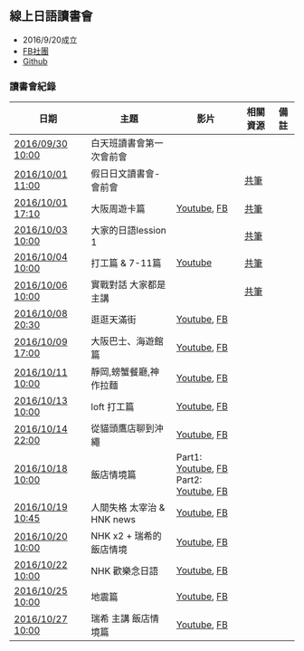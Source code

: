 
## 線上日語讀書會

- 2016/9/20成立
- [FB社團](https://www.facebook.com/groups/1113446758690591/)
- [Github](https://github.com/onlinereadbook/bookJapanese)

### 讀書會紀錄
|日期|主題|影片|相關資源|備註|
|---|---|---|---|---|
|[2016/09/30 10:00](https://www.facebook.com/events/1065074356946105/)| 白天班讀書會第一次會前會 | |||
|[2016/10/01 11:00](https://www.facebook.com/events/610525349119876/)|假日日文讀書會-會前會||[共筆](https://docs.google.com/document/d/1GJ6HHK6HJTtZwDdyHXCAWwjAjAJ-Kv2lRRxXkINDEFo/edit)||
|[2016/10/01 17:10](https://www.facebook.com/events/1217307078341129/)|	大阪周遊卡篇|[Youtube](https://www.youtube.com/watch?v=LEU08eJMS28), [FB](https://www.facebook.com/readbook999/videos/1809975039244918/)|[共筆](https://docs.google.com/document/d/1miXxVeuZJaDezSVOjL-OaeSZrZkrHiivkDKivwJX_-Y/edit)||
|[2016/10/03 10:00](https://www.facebook.com/events/635988649903224/)|大家的日語lession 1||[共筆](https://docs.google.com/document/d/1Qw2Y0tSGp30p7uteEiRKwlV624xqcGmjrnsXmvvnzTM/edit)||
|[2016/10/04 10:00](https://www.facebook.com/events/1812635559021599/)| 打工篇 & 7-11篇|[Youtube](https://www.youtube.com/watch?v=EW79Srj0zOs&feature=youtu.be)|[共筆](https://docs.google.com/document/d/1JL8WYIes77pecrWPn05wB_7I9iRNJzt8MQUrnWixhuM/edit)||
|[2016/10/06 10:00](https://www.facebook.com/events/1576655479308313/)|實戰對話 大家都是主講||[共筆](https://docs.google.com/document/d/1oTLMqodUP7d3jM7jTYHpSa-RAJZlg6Wf6qSPGe48j-k/edit)||
|[2016/10/08 20:30](https://www.facebook.com/events/1230800697061445/)|逛逛天滿街|[Youtube](https://www.youtube.com/watch?v=y343yN9d9QE), [FB](https://www.facebook.com/readbook999/videos/1813934562182299/)|||
|[2016/10/09 17:00](https://www.facebook.com/events/1714715235519584/)|大阪巴士、海遊館篇|[Youtube](https://www.youtube.com/watch?v=r6zBq3_T3GE), [FB](https://www.facebook.com/readbook999/videos/1814393438803078/)|||
|[2016/10/11 10:00](https://www.facebook.com/events/1652943751663914/)|靜岡,螃蟹餐廳,神作拉麵|[Youtube](https://www.youtube.com/watch?v=pf-4MWnW8a8), [FB](https://www.facebook.com/readbook999/videos/1815304392045316/)|||
|[2016/10/13 10:00](https://www.facebook.com/events/193180234440006/)|loft 打工篇|[Youtube](https://www.youtube.com/watch?v=fU0nKeLsFmM), [FB](https://www.facebook.com/readbook999/videos/1816442135264875/)|||
|[2016/10/14 22:00](https://www.facebook.com/events/298839093842566/)|從貓頭鷹店聊到沖繩|[Youtube](https://www.youtube.com/watch?v=TLMH6BcD7uw), [FB](https://www.facebook.com/events/298839093842566/)|||
|[2016/10/18 10:00](https://www.facebook.com/events/1856135857952485/)|飯店情境篇|Part1: [Youtube](https://www.youtube.com/watch?v=nn0lE8NHHIA), [FB](https://www.facebook.com/readbook999/videos/1819114028331019/)<br>Part2: [Youtube](https://www.youtube.com/watch?v=s2-bj3ZH93o), [FB](https://www.facebook.com/readbook999/videos/1819114848330937/)|||
|[2016/10/19 10:45](https://www.facebook.com/events/365484610459203/)|人間失格 太宰治 & HNK news|[Youtube](https://www.youtube.com/watch?v=ORRHfT5EP3w), [FB](https://www.facebook.com/readbook999/videos/1819708954938193/)|||
|[2016/10/20 10:00](https://www.facebook.com/events/1759395590977932/)|NHK x2 + 瑞希的飯店情境|[Youtube](https://www.youtube.com/watch?v=1Soajn9qF9o), [FB](https://www.facebook.com/readbook999/videos/1820227644886324/)|||
|[2016/10/22 10:00](https://www.facebook.com/events/998642526913857/)|NHK 歡樂念日語|[Youtube](https://www.youtube.com/watch?v=IpRIIX88BSc), [FB](https://www.facebook.com/readbook999/videos/1821336918108730/)|||
|[2016/10/25 10:00](https://www.facebook.com/events/273738996354185/)|地震篇|[Youtube](https://www.youtube.com/watch?v=-njFp4JNDoY), [FB](https://www.facebook.com/readbook999/videos/1823059174603171/)|||
|[2016/10/27 10:00](https://www.facebook.com/events/344510032565695/)|瑞希 主講 飯店情境篇|[Youtube](https://www.youtube.com/watch?v=1HmAWHP8ZvY), [FB](https://www.facebook.com/readbook999/videos/1824306967811725/)||||

